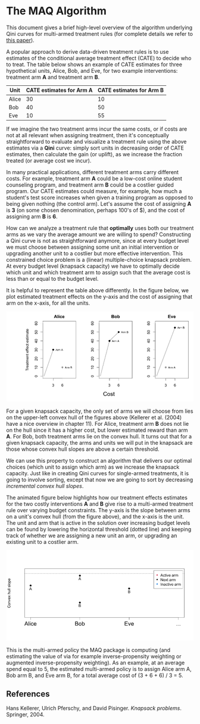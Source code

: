# The MAQ Algorithm

This document gives a brief high-level overview of the algorithm underlying Qini curves for multi-armed treatment rules (for complete details we refer to [this paper](https://arxiv.org/abs/2306.11979)).

A popular approach to derive data-driven treatment rules is to use estimates of the conditional average treatment effect (CATE) to decide who to treat. The table below shows an example of CATE estimates for three hypothetical units, Alice, Bob, and Eve, for two example interventions: treatment arm **A** and treatment arm **B**.

| Unit  | CATE estimates for Arm A | CATE estimates for Arm B |
|-------|--------------------------|--------------------------|
| Alice | 30                       | 10                       |
| Bob   | 40                       | 50                       |
| Eve   | 10                       | 55                       |

If we imagine the two treatment arms incur the same costs, or if costs are not at all relevant when assigning treatment, then it's conceptually straightforward to evaluate and visualize a treatment rule using the above estimates via a **Qini** curve: simply sort units in decreasing order of CATE estimates, then calculate the gain (or uplift), as we increase the fraction treated (or average cost we incur).

In many practical applications, different treatment arms carry different costs. For example, treatment arm **A** could be a low-cost online student counseling program, and treatment arm **B** could be a costlier guided program. Our CATE estimates could measure, for example, how much a student's test score increases when given a training program as opposed to being given nothing (the control arm). Let's assume the cost of assigning **A** is **3** (on some chosen denomination, perhaps 100's of $), and the cost of assigning arm **B** is **6**.

How can we analyze a treatment rule that **optimally** uses both our treatment arms as we vary the average amount we are willing to spend? Constructing a Qini curve is not as straightforward anymore, since at every budget level we must choose between assigning some unit an initial intervention or upgrading another unit to a costlier but more effective intervention. This constrained choice problem is a (linear) multiple-choice knapsack problem. At every budget level (knapsack capacity) we have to optimally decide which unit and which treatment arm to assign such that the average cost is less than or equal to the budget level.

It is helpful to represent the table above differently. In the figure below, we plot estimated treatment effects on the y-axis and the cost of assigning that arm on the x-axis, for all the units.

![Convex hulls](https://raw.githubusercontent.com/grf-labs/maq/master/images/hulls.png)

For a given knapsack capacity, the only set of arms we will choose from lies on the upper-left convex hull of the figures above (Kellerer et al. (2004) have a nice overview in chapter 11). For Alice, treatment arm **B** does not lie on the hull since it has a higher cost, but lower estimated reward than arm **A**. For Bob, both treatment arms lie on the convex hull. It turns out that for a given knapsack capacity, the arms and units we will put in the knapsack are those whose convex hull slopes are above a certain threshold.

We can use this property to construct an algorithm that delivers our optimal choices (which unit to assign which arm) as we increase the knapsack capacity. Just like in creating Qini curves for single-armed treatments, it is going to involve sorting, except that now we are going to sort by decreasing *incremental convex hull slopes*.

The animated figure below highlights how our treatment effects estimates for the two costly interventions **A** and **B** give rise to a multi-armed treatment rule over varying budget constraints. The y-axis is the slope between arms on a unit's convex hull (from the figure above), and the x-axis is the unit. The unit and arm that is active in the solution over increasing budget levels can be found by lowering the horizontal threshold (dotted line) and keeping track of whether we are assigning a new unit an arm, or upgrading an existing unit to a costlier arm.

![Lambdas](https://raw.githubusercontent.com/grf-labs/maq/master/images/lambdas.gif)

This is the multi-armed policy the MAQ package is computing (and estimating the value of via for example inverse-propensity weighting or augmented inverse-propensity weighting). As an example, at an average spend equal to 5, the estimated multi-armed policy is to assign Alice arm A, Bob arm B, and Eve arm B, for a total average cost of (3 + 6 + 6) / 3 = 5.

## References
Hans Kellerer, Ulrich Pferschy, and David Pisinger. *Knapsack problems*. Springer, 2004.
